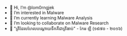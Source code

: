 - 👋 Hi, I’m @lom0rngjek
- 👀 I’m interested in Malware
- 🌱 I’m currently learning Malware Analysis
- 💞️ I’m looking to collaborate on Malware Research
- 🌼 "ត្រីដែលហែលបណ្ដោយទឹកគឺជាត្រីងាប់" - កែម ឡី (១៩៧០ - ២០១៦)
<!--- - 📫 How to reach me ... --->
<!---
មានរូបតែងជរាមិនល្អៀង ជីវិតបែកធ្លាយដូចគ្រាប់ភ្លៀង សង្ខារមិនទៀងគៀងជីវិតសត្វ។
ជិវិតដ៏តូចផុយដូចអំបោះ មិនឋិតឋេរសោះដូចសំណាត់ អណ្ដែតវិលវល់ក្នុងភពវិបត្ត មច្ចុរាជពង្រាត់ឥតប្រណី។
ព្រលឹងសូន្យស្ងាត់បាត់ពីរូបអង្គ កាយដេកស្ដូងស្ដឹងលែងដឹងអ្វី ញាតិយំសោកស្ដាយអ្នកហាក់ធ្វើហី សល់ត្រឹមចេតិយជាអនុសារ។

ហូវ សំណាង
--->
<!---
lom0rngjek/lom0rngjek is a ✨ special ✨ repository because its `README.md` (this file) appears on your GitHub profile.
You can click the Preview link to take a look at your changes.
--->
